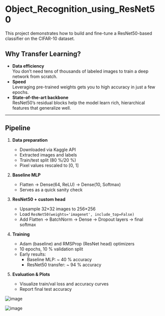 # Object_Recognition_using_ResNet50

This project demonstrates how to build and fine-tune a ResNet50-based classifier on the CIFAR-10 dataset.

## Why Transfer Learning?

- **Data efficiency**  
  You don’t need tens of thousands of labeled images to train a deep network from scratch.  
- **Speed**  
  Leveraging pre-trained weights gets you to high accuracy in just a few epochs.  
- **State-of-the-art backbone**  
  ResNet50’s residual blocks help the model learn rich, hierarchical features that generalize well.

---

## Pipeline

1. **Data preparation**  
   - Downloaded via Kaggle API  
   - Extracted images and labels  
   - Train/test split (80 %/20 %)  
   - Pixel values rescaled to [0, 1]

2. **Baseline MLP**  
   - Flatten → Dense(64, ReLU) → Dense(10, Softmax)  
   - Serves as a quick sanity check

3. **ResNet50 + custom head**  
   - Upsample 32×32 images to 256×256  
   - Load `ResNet50(weights='imagenet', include_top=False)`  
   - Add Flatten → BatchNorm → Dense → Dropout layers → final softmax  

4. **Training**  
   - Adam (baseline) and RMSProp (ResNet head) optimizers  
   - 10 epochs, 10 % validation split  
   - Early results:  
     - Baseline MLP: ~ 40 % accuracy  
     - ResNet50 transfer: ~ 94 % accuracy

5. **Evaluation & Plots**  
   - Visualize train/val loss and accuracy curves  
   - Report final test accuracy

![image](https://github.com/user-attachments/assets/959d03cc-70dd-4926-b373-09c5a725ac9b)

![image](https://github.com/user-attachments/assets/46a94943-d791-40a1-a7b1-e8ad8ff7210a)


